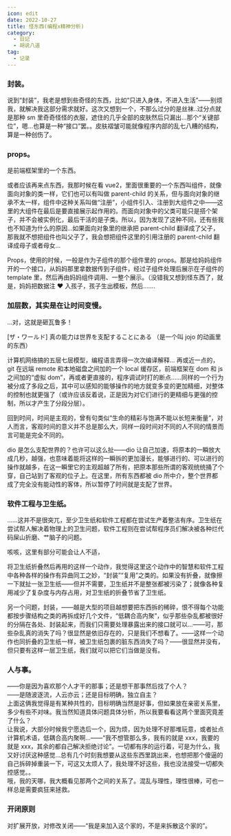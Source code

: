 ```yaml
---
icon: edit
date: 2022-10-27
title: 怪东西(编程x精神分析)
category:
  - 日记
  - 胡说八道
tag:
  - 记录
---
```


### 封装。

说到“封装”，我老是想到些奇怪的东西，比如“只进入身体，不进入生活”——别烦我，就解决我这部分需求就好。这次又想到一个，不那么过分的是丝袜..过分点就是那种 sm 里奇奇怪怪的衣服，遮住的几乎全部的皮肤然后只漏出...那个“关键部位”，嗯...也算是一种“接口”罢。。皮肤褶皱可能就像程序内部的乱七八糟的结构，算是一种创伤了。

### props。

是前端框架里的一个东西。

或者应该再来点东西，我那时候在看 vue2，里面很重要的一个东西叫组件，就像面向对象的类一样，它们也可以有叫做 parent-child 的关系，但与面向对象的继承不太一样，组件中这种关系叫做“注册”，小组件引入、注册到大组件之中——这里的大组件在最后是要直接展示起作用的。而面向对象中的父类可能只是搭个架子，并不会被实例化，最后干活的是子类。所以，因为发现了这种不同，还有些我也不知道为什么的原因...如果面向对象里的继承把 parent-child 翻译成了父子，那我就不想把组件也叫父子了，我会想把组件这里的引用注册的 parent-child 翻译成母子或者母女...

Props，使用的时候，一般是作为子组件的那个组件里的 props。那是给妈妈组件开的一个接口，从妈妈那里拿数据传到子组件，经过子组件处理后展示在子组件的 template 里，然后再由妈妈组件调用、一整个展示。（没错我又想到怪东西了，就是，妈妈把数据注 ❤ 入孩子，孩子生出模板，然后.......

### 加层数，其实是在让时间变慢。

...对，这就是砸瓦鲁多！

[ザ・ワールド] 真の能力は世界を支配することにある （是一个叫 jojo 的动画里的东西）

计算机网络搞的五层七层模型，编程语言弄得一次次编译解释...
再或近一点的，git 在远端 remote 和本地磁盘之间加的一个 local 缓存区，前端框架在 dom 和 js 之间加的“虚拟 dom”，再或者更直接的，程序调试时打的断点......同样的一个行为被分成了多段之后，其中可以感知的能够操作的地方就变多变的更加精细，对整体的控制也就更强了（或许应该反着说，正是因为对它们进行的更精细与更强的控制，所以才产生了分段分层）。

回到时间，时间是主观的，曾有句类似“生命的精彩与饱满不能以长短来衡量”，对人而言，客观时间的意义并不总是那么大，同样一段时间对不同的人不同的情景而言可能是完全不同的。

dio 是怎么支配世界的？也许可以这么扯——dio 让自己加速，将原本的一瞬放大成几秒，越强，也意味着能将这样的一瞬拆的更加漫长，能够进行的、可以进行的操作就越多，在这一瞬里它的主观超越了所有，把原本那些所谓的客观统统捅了个穿，自己站到了客观的位子上。在这里，所有东西都被 dio 所中介，整个世界都成了完全没有能动性的客体，所以暂停了时间就是支配了世界。

### 软件工程与卫生纸。

……这并不是很突兀，至少卫生纸和软件工程都在尝试生产着整洁有序。卫生纸在尝试帮人解决着物理上的卫生问题，软件工程则在尝试帮程序员们解决被各种烂代码屎山折磨、艹脑子的问题。

咳咳，这里有部分可能会让人不适，

将卫生纸折叠然后再用的这样一个动作，我觉得这里这个动作中的智慧和软件工程中各种各样的操作有异曲同工之妙，“封装”“复用”之类的。如果没有折叠，就像擦一下就扯一张卫生纸——但并不需要，卫生纸并不是整张都被污染了；就像各种复用减少了复杂度与内存占用，对卫生纸的折叠节省了卫生纸。

另一个问题，封装，——越是大型的项目越想要把东西拆的稀碎，恨不得每个功能都按步骤结构之类的再拆成好几个文件，“低耦合高内聚”，似乎那些杂乱都被很好的分隔在各处、封装起来，而我们只需要处理暴露出来的接口就可以...——可，那些杂乱真的消失了吗？很显然是依旧存在的，只是我们不想看了。——这样一个动作也同折叠的卫生纸一样，被卫生纸包裹的脏东西消失了吗？——很显然并没有，但只要有这样一层卫生纸，我们就可以把它们当做是没有。

### 人与事。

——你是因为喜欢那个人才干的那事；还是想干那事然后找了个人？\
——是随波逐流，人云亦云；还是目标明确，独立自主？\
上面这俩我觉得是有某种共性的，目标明确当然是好事，但如果放在亲密关系里，多少有些不对味。我当然知道具体问题具体分析，所以我要看看这两个里面究竟差了什么？\
让我说，大部分时候我宁愿选后一个，因为烦，因为处理不好那堆玩意，或者扯点计算机术语，低耦合高内聚啊...——“我不想管那么多，我有的就是 xxx，我要的就是 xxx，其余的都自己解决拒绝讨论”。一切都有序的运行着，可是为什么，我又好讨厌这种感觉...总有几个时刻我想要从这些东西里跳出来，也想把那个傻逼的自己拆碎掉重装一下，可这又太烦人了，我处理不好这些，我也没法接受一切都失控感觉。。\
哦，我的天哪，我大概看见那两个之间的关系了。混乱与理性，理性很棒，可也一样总是需要疯狂来拯救。

### 开闭原则

对扩展开放，对修改关闭——“我是来加入这个家的，不是来拆散这个家的”。
